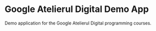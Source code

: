 # Google Atelierul Digital Demo App
Demo application for the Google Atelierul Digital programming courses.


